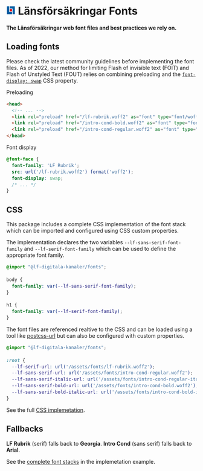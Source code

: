 # <img src="https://github.com/LF-digitala-kanaler/favicon/blob/master/icon.svg" width="24"> Länsförsäkringar Fonts

**The Länsförsäkringar web font files and best practices we rely on.**

## Loading fonts
Please check the latest community guidelines before implementing the font files.
As of 2022, our method for limiting Flash of invisible text (FOIT) and Flash of
Unstyled Text (FOUT) relies on combining preloading and the
[`font-display: swap`][font-swap] CSS property.

Preloading

```html
<head>
  <!-- ... -->
  <link rel="preload" href="/lf-rubrik.woff2" as="font" type="font/woff2" crossorigin>
  <link rel="preload" href="/intro-cond-bold.woff2" as="font" type="font/woff2" crossorigin>
  <link rel="preload" href="/intro-cond-regular.woff2" as="font" type="font/woff2" crossorigin>
</head>
```

Font display

```css
@font-face {
  font-family: 'LF Rubrik';
  src: url('/lf-rubrik.woff2') format('woff2');
  font-display: swap;
  /* ... */
}
```

## CSS
This package includes a complete CSS implementation of the font stack which can
be imported and configured using CSS custom properties.

The implementation declares the two variables `--lf-sans-serif-font-family` and
`--lf-serif-font-family` which can be used to define the appropriate font
family.

```css
@import "@lf-digitala-kanaler/fonts";

body {
  font-family: var(--lf-sans-serif-font-family);
}

h1 {
  font-family: var(--lf-serif-font-family);
}
```

The font files are referenced realtive to the CSS and can be loaded using a tool
like [postcss-url](https://github.com/postcss/postcss-url) but can also be
configured with custom properties.

```css
@import "@lf-digitala-kanaler/fonts";

:root {
  --lf-serif-url: url('/assets/fonts/lf-rubrik.woff2');
  --lf-sans-serif-url: url('/assets/fonts/intro-cond-regular.woff2');
  --lf-sans-serif-italic-url: url('/assets/fonts/intro-cond-regular-italic.woff2');
  --lf-sans-serif-bold-url: url('/assets/fonts/intro-cond-bold.woff2');
  --lf-sans-serif-bold-italic-url: url('/assets/fonts/intro-cond-bold-italic.woff2');
}
```

See the full [CSS implemetation](./index.css).

## Fallbacks

**LF Rubrik** (serif) falls back to **Georgia**. **Intro Cond** (sans serif)
falls back to **Arial**.

See the [complete font stacks](./index.css#L6-L9) in the implemetation example.

[font-swap]: https://developer.mozilla.org/en-US/docs/Web/CSS/@font-face/font-display
